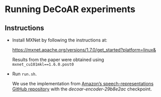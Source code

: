 Running DeCoAR experiments
==========================
Instructions
-------------
- Install MXNet by following the instructions at:

    https://mxnet.apache.org/versions/1.7.0/get_started?platform=linux&

  Results from the paper were obtained using ``mxnet_cu101mkl==1.6.0.post0``
- Run ``run.sh``.

  We use the implementation from [Amazon’s speech-representations GitHub repository](https://github.com/awslabs/speech-representations) with the _decoar-encoder-29b8e2ac_ checkpoint.

